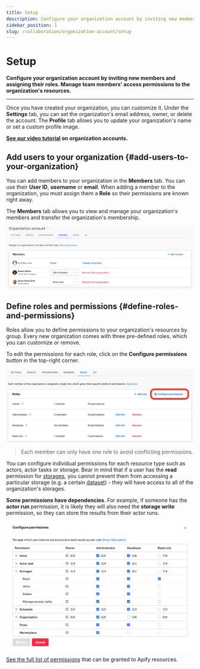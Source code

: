 ```yaml
---
title: Setup
description: Configure your organization account by inviting new members and assigning their roles. Manage team members' access permissions to the organization's resources.
sidebar_position: 1
slug: /collaboration/organization-account/setup
---
```


# Setup

**Configure your organization account by inviting new members and assigning their roles. Manage team members' access permissions to the organization's resources.**

---

Once you have created your organization, you can customize it. Under the **Settings** tab, you can set the organization's email address, owner, or delete the account. The **Profile** tab allows you to update your organization's name or set a custom profile image.

**[See our video tutorial](https://www.youtube.com/watch?v=BIL6HqtnvKk) on organization accounts.**

## Add users to your organization {#add-users-to-your-organization}

You can add members to your organization in the **Members** tab. You can use their **User ID**, **username** or **email**. When adding a member to the organization, you must assign them a **Role** so their permissions are known right away.

The **Members** tab allows you to view and manage your organization's members and transfer the organization's membership.

![Organization members](../images/organizations/members.png)

## Define roles and permissions {#define-roles-and-permissions}

Roles allow you to define permissions to your organization's resources by group. Every new organization comes with three pre-defined roles, which you can customize or remove.

To edit the permissions for each role, click on the **Configure permissions** button in the top-right corner.

![Organization roles](../images/organizations/roles.png)

> Each member can only have one role to avoid conflicting permissions.

You can configure individual permissions for each resource type such as actors, actor tasks or storage. Bear in mind that if a user has the **read** permission for [storages](../../storage/index.md), you cannot prevent them from accessing a particular storage (e.g. a certain [dataset](../../storage/index.md)) - they will have access to all of the organization's storages.

**Some permissions have dependencies**. For example, if someone has the **actor run** permission, it is likely they will also need the **storage write** permission, so they can store the results from their actor runs.

![Configure permissions](../images/organizations/configure-permissions.png)

[See the full list of permissions](../list_of_permissions.md) that can be granted to Apify resources.

